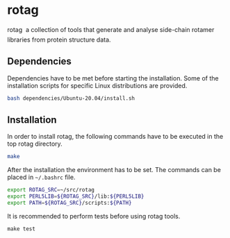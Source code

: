 # rotag
rotag &#150; a collection of tools that generate and analyse side-chain rotamer
libraries from protein structure data.

## Dependencies
Dependencies have to be met before starting the installation. Some of the
installation scripts for specific Linux distributions are provided.

```bash
bash dependencies/Ubuntu-20.04/install.sh
```

## Installation
In order to install rotag, the following commands have to be executed in the
top rotag directory.

```bash
make
```

After the installation the environment has to be set. The commands can be placed
in `~/.bashrc` file.

```bash
export ROTAG_SRC=~/src/rotag
export PERL5LIB=${ROTAG_SRC}/lib:${PERL5LIB}
export PATH=${ROTAG_SRC}/scripts:${PATH}
```

It is recommended to perform tests before using rotag tools.
```
make test
```
